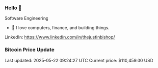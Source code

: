 ### Hello 🤙  

Software Engineering

- 🔭 I love computers, finance, and building things.
  
LinkedIn: https://www.linkedin.com/in/thejustinbishop/  




























































































































































































































































































































































### Bitcoin Price Update
Last updated: 2025-05-22 09:24:27 UTC
Current price: $110,459.00 USD
